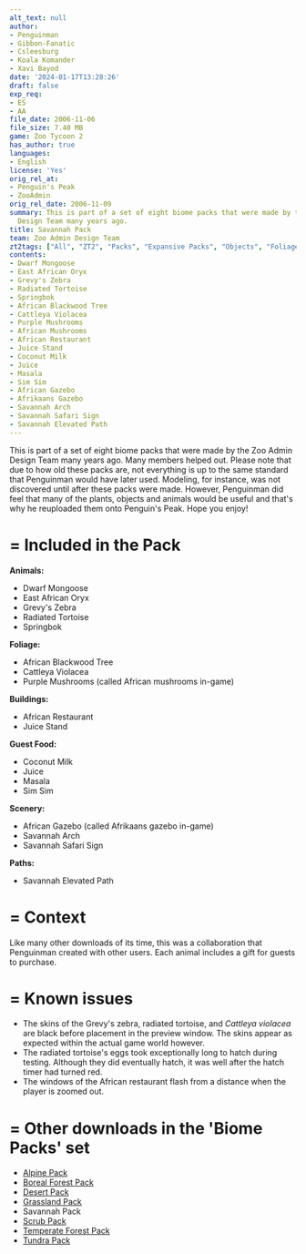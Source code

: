 ```yaml
---
alt_text: null
author:
- Penguinman
- Gibbon-Fanatic
- Csleesburg
- Koala Komander
- Xavi Bayod
date: '2024-01-17T13:28:26'
draft: false
exp_req:
- ES
- AA
file_date: 2006-11-06
file_size: 7.40 MB
game: Zoo Tycoon 2
has_author: true
languages:
- English
license: 'Yes'
orig_rel_at:
- Penguin's Peak
- ZooAdmin
orig_rel_date: 2006-11-09
summary: This is part of a set of eight biome packs that were made by the Zoo Admin
  Design Team many years ago.
title: Savannah Pack
team: Zoo Admin Design Team
zt2tags: ["All", "ZT2", "Packs", "Expansive Packs", "Objects", "Foliage", "Animals", "Arches", "Signs", "Elevated Paths", "Food Stands", "Buildings", "Gazebos", "African", "Ungulates", "Reptiles", "Mammals", "Herpestids", "Equids", "Living", "Scenery", "Gazebos", "Paths", "Food Stands"]
contents:
- Dwarf Mongoose
- East African Oryx
- Grevy's Zebra
- Radiated Tortoise
- Springbok
- African Blackwood Tree
- Cattleya Violacea
- Purple Mushrooms
- African Mushrooms
- African Restaurant
- Juice Stand
- Coconut Milk
- Juice
- Masala
- Sim Sim
- African Gazebo
- Afrikaans Gazebo
- Savannah Arch
- Savannah Safari Sign
- Savannah Elevated Path
---
```

This is part of a set of eight biome packs that were made by the Zoo Admin Design Team many years ago. Many members helped out. Please note that due to how old these packs are, not everything is up to the same standard that Penguinman would have later used. Modeling, for instance, was not discovered until after these packs were made. However, Penguinman did feel that many of the plants, objects and animals would be useful and that's why he reuploaded them onto Penguin's Peak. Hope you enjoy!

=
Included in the Pack
=

**Animals:**
- Dwarf Mongoose
- East African Oryx
- Grevy's Zebra
- Radiated Tortoise
- Springbok

**Foliage:**
- African Blackwood Tree
- Cattleya Violacea
- Purple Mushrooms (called African mushrooms in-game)

**Buildings:**
- African Restaurant
- Juice Stand

**Guest Food:**
- Coconut Milk
- Juice
- Masala
- Sim Sim

**Scenery:**
- African Gazebo (called Afrikaans gazebo in-game)
- Savannah Arch
- Savannah Safari Sign

**Paths:**
- Savannah Elevated Path

=
Context
=

Like many other downloads of its time, this was a collaboration that Penguinman created with other users. Each animal includes a gift for guests to purchase.

=
Known issues
=

- The skins of the Grevy's zebra, radiated tortoise, and *Cattleya violacea* are black before placement in the preview window. The skins appear as expected within the actual game world however.
- The radiated tortoise's eggs took exceptionally long to hatch during testing. Although they did eventually hatch, it was well after the hatch timer had turned red.
- The windows of the African restaurant flash from a distance when the player is zoomed out.

=
Other downloads in the 'Biome Packs' set
=

- [Alpine Pack](<https://www.zooberry.org/mods/zt2/expansive-packs/alpine-pack/>)
- [Boreal Forest Pack](<https://www.zooberry.org/mods/zt2/expansive-packs/boreal-forest-pack/>)
- [Desert Pack](<https://www.zooberry.org/mods/zt2/expansive-packs/desert-pack/>)
- [Grassland Pack](<https://www.zooberry.org/mods/zt2/expansive-packs/grassland-pack/>)
- Savannah Pack
- [Scrub Pack](<https://www.zooberry.org/mods/zt2/expansive-packs/scrub-pack/>)
- [Temperate Forest Pack](<https://www.zooberry.org/mods/zt2/expansive-packs/temperate-forest-pack/>)
- [Tundra Pack](<https://www.zooberry.org/mods/zt2/expansive-packs/tundra-pack/>)